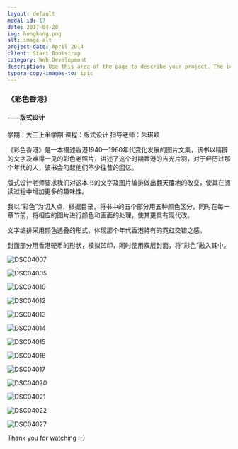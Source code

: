 ```yaml
---
layout: default
modal-id: 17
date: 2017-04-28
img: hongkong.png
alt: image-alt
project-date: April 2014
client: Start Bootstrap
category: Web Development
description: Use this area of the page to describe your project. The icon above is part of a free icon set by <a href="https://sellfy.com/p/8Q9P/jV3VZ/">Flat Icons</a>. On their website, you can download their free set with 16 icons, or you can purchase the entire set with 146 icons for only $12!
typora-copy-images-to: ipic
---
```


### 《彩色香港》

#### ——版式设计



学期：大三上半学期                              课程：版式设计                            指导老师：朱琪颖                           



《彩色香港》是一本描述香港1940—1960年代变化发展的图片文集，该书以精辟的文字及难得一见的彩色老照片，讲述了这个时期香港的吉光片羽，对于经历过那个年代的人，该书会勾起他们不少往昔的回忆。

版式设计老师要求我们对这本书的文字及图片编排做出翻天覆地的改变，使其在阅读过程中增加更多的趣味性。

我以“彩色”为切入点，根据目录，将书中的五个部分用五种颜色区分，同时在每一章节前，将相应的图片进行颜色和画面的处理，使其更具有现代改。

文字编排采用颜色透叠的形式，体现那个年代香港特有的霓虹交错之感。

封面部分用香港硬币的形状，模拟凹印，同时使用双层封面，将“彩色”融入其中。



![DSC04007](http://ww2.sinaimg.cn/large/006tNc79gy1ff92igb8k5j30jq0ax7aa.jpg)

![DSC04005](http://ww4.sinaimg.cn/large/006tNc79gy1ff92ijpy31j30jq0d5wna.jpg)

![DSC04010](http://ww4.sinaimg.cn/large/006tNc79gy1ff92ikxfvdj30jq0dxn6j.jpg)

![DSC04012](http://ww1.sinaimg.cn/large/006tNc79gy1ff92iqifp9j30jq0d54cm.jpg)

![DSC04013](http://ww2.sinaimg.cn/large/006tNc79gy1ff92j4m88lj30jq0d548k.jpg)

![DSC04014](http://ww1.sinaimg.cn/large/006tNc79gy1ff92jjzxknj30jq0d5ako.jpg)

![DSC04015](http://ww2.sinaimg.cn/large/006tNc79gy1ff92ja9q5qj30jq0d5jzx.jpg)

![DSC04016](http://ww2.sinaimg.cn/large/006tNc79gy1ff92jtf4cmj30jq0c47ew.jpg)

![DSC04017](http://ww4.sinaimg.cn/large/006tNc79gy1ff92k1fw4ij30jq0d57c3.jpg)

![DSC04020](http://ww4.sinaimg.cn/large/006tNc79gy1ff92k74rsjj30jq0d513t.jpg)

![DSC04021](http://ww3.sinaimg.cn/large/006tNc79gy1ff92kborlxj30jq0d57cy.jpg)

![DSC04022](http://ww3.sinaimg.cn/large/006tNc79gy1ff92lk6b95j30jq0dpn5a.jpg)

![DSC04027](http://ww4.sinaimg.cn/large/006tNc79gy1ff92lobde7j30jq0d511k.jpg)







Thank you for watching  :-)

